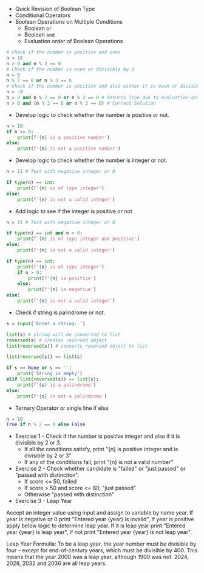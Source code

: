 * Quick Revision of Boolean Type
* Conditional Operators
* Boolean Operations on Multiple Conditions
  * Boolean `or`
  * Boolean `and`
  * Evaluation order of Boolean Operations
```python
# Check if the number is positive and even
n = 10
n > 0 and n % 2 == 0
# Check if the number is even or divisible by 3
n = 5
n % 2 == 0 or n % 3 == 0
# Check if the number is positive and also either it is even or divisible by 3
n = -9
n > 0 and n % 2 == 0 or n % 3 == 0 # Returns True due to evaluation order
n > 0 and (n % 2 == 0 or n % 3 == 0) # Correct Solution
```
* Develop logic to check whether the number is positive or not.

```python
n = 10
if n >= 0:
    print(f'{n} is a positive number')
else:
    print(f'{n} is not a positive number')
```
* Develop logic to check whether the number is integer or not.
```python
n = 11 # Test with negative integer or 0

if type(n) == int:
    print(f'{n} is of type integer')
else:
    print(f'{n} is not a valid integer')
```
* Add logic to see if the integer is positive or not
```python
n = 11 # Test with negative integer or 0

if type(n) == int and n > 0:
    print(f'{n} is of type integer and positive')
else:
    print(f'{n} is not a valid integer')

if type(n) == int:
    print(f'{n} is of type integer')
    if n > 0:
        print(f'{n} is positive')
    else:
        print(f'{n} is negative')
else:
    print(f'{n} is not a valid integer')
```

* Check if string is palindrome or not.
```python
s = input('Enter a string: ')

list(s) # string will be converted to list
reversed(s) # creates reversed object
list(reversed(s)) # converts reversed object to list

list(reversed(s)) == list(s)

if s == None or s == '':
    print('String is empty')
elif list(reversed(s)) == list(s):
    print(f'{s} is a palindrome')
else:
    print(f'{s} is not a palindrome')
```
* Ternary Operator or single line if else

```python
n = 10
True if n % 2 == 0 else False
```
* Exercise 1 - Check if the number is positive integer and also if it is divisible by 2 or 3.
  * If all the conditions satisfy, print "{n} is positive integer and is divisible by 2 or 3"
  * If any of the conditions fail, print "{n} is not a valid number"
* Exercise 2 - Check whether candidate is "failed" or "just passed" or "passed with distinciton".
  * If score <= 50, failed
  * If score > 50 and score <= 80, "just passed"
  * Otherwise "passed with distinction"
* Exercise 3 - Leap Year

Accept an integer value using input and assign to variable by name year. If year is negative or 0 print "Entered year {year} is invalid", if year is positive apply below logic to determine leap year. If it is leap year print "Entered year {year} is leap year", if not print "Entered year {year} is not leap year".

Leap Year Formulla: 
To be a leap year, the year number must be divisible by four – except for end-of-century years, which must be divisible by 400. This means that the year 2000 was a leap year, although 1900 was not. 2024, 2028, 2032 and 2036 are all leap years.
